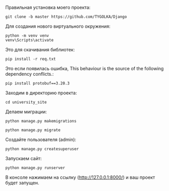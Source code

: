 Правильная установка моего проекта:

    git clone -b master https://github.com/TYGOLKA/Django

Для создания нового виртуального окружения:

    python -m venv venv
    venv\Scripts\activate

Это для скачивания  библиотек:

    pip install -r req.txt

Это если появилась ошибка, This behaviour is the source of the following dependency conflicts.: 

    pip install protobuf==3.20.3

Заходим в директорию проекта:

    cd university_site

Делаем миграции:

    python manage.py makemigrations

    python manage.py migrate

Создайте пользователя (admin):

    python manage.py createsuperuser

Запускаем сайт:

    python manage.py runserver

В консоле нажимаем на ссылку (http://127.0.0.1:8000/) и ваш проект будет запущен.
